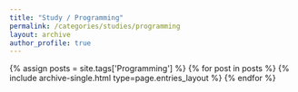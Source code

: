 ```yaml
---
title: "Study / Programming"
permalink: /categories/studies/programming
layout: archive
author_profile: true
---
```


{% assign posts = site.tags['Programming'] %}
{% for post in posts %} 
        {% include archive-single.html type=page.entries_layout %}
{% endfor %}